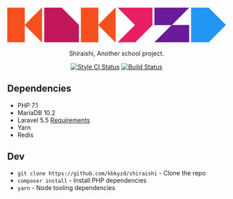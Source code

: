 <p align="center"><img src="https://raw.githubusercontent.com/kbkyzd/eien/master/public/img/KBKYZDx600.png"></p>

<p align="center">Shiraishi, Another school project.</p>
<p align="center">
<a href="https://styleci.io/repos/110443572"><img src="https://styleci.io/repos/110443572/shield" alt="Style CI Status"></a>
<a href="https://travis-ci.org/kbkyzd/shiraishi"><img src="https://img.shields.io/travis/kbkyzd/shiraishi.svg?style=flat-square" alt="Build Status"></a>
</p>

## Dependencies
* PHP 7.1
* MariaDB 10.2
* Laravel 5.5 [Requirements](https://laravel.com/docs/5.5#installation)
* Yarn
* Redis

## Dev
* `git clone https://github.com/kbkyzd/shiraishi` - Clone the repo
* `composer install` - Install PHP dependencies
* `yarn` - Node tooling dependencies
